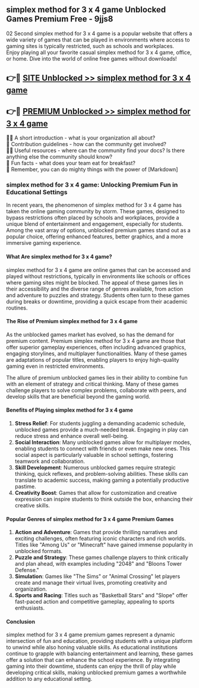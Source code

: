 ## simplex method for 3 x 4 game Unblocked Games Premium Free - 9jjs8

02 Second simplex method for 3 x 4 game is a popular website that offers a wide variety of games that can be played in environments where access to gaming sites is typically restricted, such as schools and workplaces.  
Enjoy playing all your favorite casual simplex method for 3 x 4 game, office, or home. Dive into the world of online free games without downloads!

## 👉🔴 [SITE Unblocked >> simplex method for 3 x 4 game](http://freeplayer.one?title=simplex_method_for_3_x_4_game&ref=13D)

## 👉🔴 [PREMIUM Unblocked >> simplex method for 3 x 4 game](http://freeplayer.one?title=simplex_method_for_3_x_4_game&ref=13D)

🙋‍♀️ A short introduction - what is your organization all about?  
🌈 Contribution guidelines - how can the community get involved?  
👩‍💻 Useful resources - where can the community find your docs? Is there anything else the community should know?  
🍿 Fun facts - what does your team eat for breakfast?  
🧙 Remember, you can do mighty things with the power of [Markdown]

### simplex method for 3 x 4 game: Unlocking Premium Fun in Educational Settings

In recent years, the phenomenon of simplex method for 3 x 4 game has taken the online gaming community by storm. These games, designed to bypass restrictions often placed by schools and workplaces, provide a unique blend of entertainment and engagement, especially for students. Among the vast array of options, unblocked premium games stand out as a popular choice, offering enhanced features, better graphics, and a more immersive gaming experience.

#### What Are simplex method for 3 x 4 game?

simplex method for 3 x 4 game are online games that can be accessed and played without restrictions, typically in environments like schools or offices where gaming sites might be blocked. The appeal of these games lies in their accessibility and the diverse range of genres available, from action and adventure to puzzles and strategy. Students often turn to these games during breaks or downtime, providing a quick escape from their academic routines.

#### The Rise of Premium simplex method for 3 x 4 game

As the unblocked games market has evolved, so has the demand for premium content. Premium simplex method for 3 x 4 game are those that offer superior gameplay experiences, often including advanced graphics, engaging storylines, and multiplayer functionalities. Many of these games are adaptations of popular titles, enabling players to enjoy high-quality gaming even in restricted environments.

The allure of premium unblocked games lies in their ability to combine fun with an element of strategy and critical thinking. Many of these games challenge players to solve complex problems, collaborate with peers, and develop skills that are beneficial beyond the gaming world.

#### Benefits of Playing simplex method for 3 x 4 game

1.  **Stress Relief**: For students juggling a demanding academic schedule, unblocked games provide a much-needed break. Engaging in play can reduce stress and enhance overall well-being.
2.  **Social Interaction**: Many unblocked games allow for multiplayer modes, enabling students to connect with friends or even make new ones. This social aspect is particularly valuable in school settings, fostering teamwork and collaboration.
3.  **Skill Development**: Numerous unblocked games require strategic thinking, quick reflexes, and problem-solving abilities. These skills can translate to academic success, making gaming a potentially productive pastime.
4.  **Creativity Boost**: Games that allow for customization and creative expression can inspire students to think outside the box, enhancing their creative skills.

#### Popular Genres of simplex method for 3 x 4 game Premium Games

1.  **Action and Adventure**: Games that provide thrilling narratives and exciting challenges, often featuring iconic characters and rich worlds. Titles like "Among Us" or "Minecraft" have gained immense popularity in unblocked formats.
2.  **Puzzle and Strategy**: These games challenge players to think critically and plan ahead, with examples including "2048" and "Bloons Tower Defense."
3.  **Simulation**: Games like "The Sims" or "Animal Crossing" let players create and manage their virtual lives, promoting creativity and organization.
4.  **Sports and Racing**: Titles such as "Basketball Stars" and "Slope" offer fast-paced action and competitive gameplay, appealing to sports enthusiasts.

#### Conclusion

simplex method for 3 x 4 game premium games represent a dynamic intersection of fun and education, providing students with a unique platform to unwind while also honing valuable skills. As educational institutions continue to grapple with balancing entertainment and learning, these games offer a solution that can enhance the school experience. By integrating gaming into their downtime, students can enjoy the thrill of play while developing critical skills, making unblocked premium games a worthwhile addition to any educational setting.